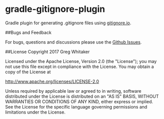 gradle-gitignore-plugin
===

Gradle plugin for generating .gitignore files using [gitignore.io](http://gitignore.io).

##Bugs and Feedback

For bugs, questions and discussions please use the [Github Issues](https://github.com/gregwhitaker/gradle-gitignore-plugin/issues).

##License
Copyright 2017 Greg Whitaker

Licensed under the Apache License, Version 2.0 (the "License"); you may not use this file except in compliance with the License. You may obtain a copy of the License at

http://www.apache.org/licenses/LICENSE-2.0

Unless required by applicable law or agreed to in writing, software distributed under the License is distributed on an "AS IS" BASIS, WITHOUT WARRANTIES OR CONDITIONS OF ANY KIND, either express or implied. See the License for the specific language governing permissions and limitations under the License.
